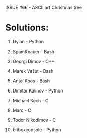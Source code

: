 ISSUE #66 - ASCII art Christmas tree

Solutions:
===

1. Dylan - Python

2. SpamKnauer - Bash

3. Georgi Dimov - C++

4. Marek Vašut - Bash

5. Antal Koos - Bash

6. Dimitar Kalinov - Python

7. Michael Koch - C

8. Marc - C

9. Todor Nikodimov - C

10. bitboxconsole - Python 

